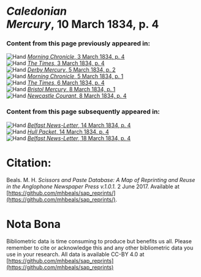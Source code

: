 # *Caledonian Mercury*, 10 March 1834, p. 4  
  
### Content from this page previously appeared in:  
![Hand](http://scissorsandpaste.net/wp-content/uploads/2017/06/smallhandpointer.png) [*Morning Chronicle*, 3 March 1834, p. 4](https://mhbeals.github.io/sap_html/Morning-Chronicle/Morning-Chronicle-3-March-1834-p-4)  
![Hand](http://scissorsandpaste.net/wp-content/uploads/2017/06/smallhandpointer.png) [*The Times*, 3 March 1834, p. 4](https://mhbeals.github.io/sap_html/The-Times/The-Times-3-March-1834-p-4)  
![Hand](http://scissorsandpaste.net/wp-content/uploads/2017/06/smallhandpointer.png) [*Derby Mercury*, 5 March 1834, p. 2](https://mhbeals.github.io/sap_html/Derby-Mercury/Derby-Mercury-5-March-1834-p-2)  
![Hand](http://scissorsandpaste.net/wp-content/uploads/2017/06/smallhandpointer.png) [*Morning Chronicle*, 5 March 1834, p. 1](https://mhbeals.github.io/sap_html/Morning-Chronicle/Morning-Chronicle-5-March-1834-p-1)  
![Hand](http://scissorsandpaste.net/wp-content/uploads/2017/06/smallhandpointer.png) [*The Times*, 6 March 1834, p. 4](https://mhbeals.github.io/sap_html/The-Times/The-Times-6-March-1834-p-4)  
![Hand](http://scissorsandpaste.net/wp-content/uploads/2017/06/smallhandpointer.png) [*Bristol Mercury*, 8 March 1834, p. 1](https://mhbeals.github.io/sap_html/Bristol-Mercury/Bristol-Mercury-8-March-1834-p-1)  
![Hand](http://scissorsandpaste.net/wp-content/uploads/2017/06/smallhandpointer.png) [*Newcastle Courant*, 8 March 1834, p. 4](https://mhbeals.github.io/sap_html/Newcastle-Courant/Newcastle-Courant-8-March-1834-p-4)  
  
### Content from this page subsequently appeared in:  
![Hand](http://scissorsandpaste.net/wp-content/uploads/2017/06/smallhandpointer.png) [*Belfast News-Letter*, 14 March 1834, p. 4](https://mhbeals.github.io/sap_html/Belfast-News-Letter/Belfast-News-Letter-14-March-1834-p-4)  
![Hand](http://scissorsandpaste.net/wp-content/uploads/2017/06/smallhandpointer.png) [*Hull Packet*, 14 March 1834, p. 4](https://mhbeals.github.io/sap_html/Hull-Packet/Hull-Packet-14-March-1834-p-4)  
![Hand](http://scissorsandpaste.net/wp-content/uploads/2017/06/smallhandpointer.png) [*Belfast News-Letter*, 18 March 1834, p. 4](https://mhbeals.github.io/sap_html/Belfast-News-Letter/Belfast-News-Letter-18-March-1834-p-4)  


# Citation: 

Beals. M. H. *Scissors and Paste Database: A Map of Reprinting and Reuse in the Anglophone Newspaper Press v.1.0.1.* 2 June 2017. Available at [https://github.com/mhbeals/sap_reprints/](https://github.com/mhbeals/sap_reprints/). 

# Nota Bona

Bibliometric data is time consuming to produce but benefits us all. Please remember to cite or acknowledge this and any other bibliometric data you use in your research. All data is available CC-BY 4.0 at [https://github.com/mhbeals/sap_reprints](https://github.com/mhbeals/sap_reprints)